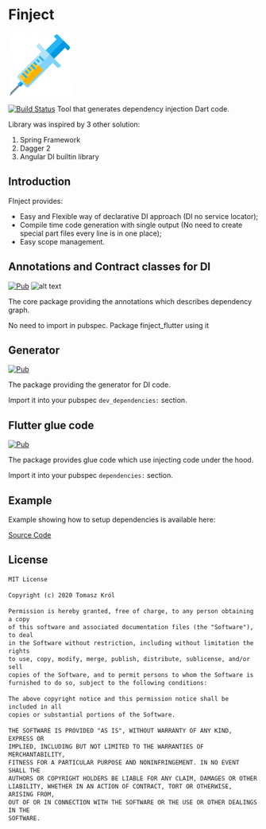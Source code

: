# Finject

![alt text](https://raw.githubusercontent.com/TomMannson/Finject/master/art/injection.png "Finject Logo")

[![Build Status](https://api.travis-ci.com/TomMannson/Finject.svg?branch=master)](https://travis-ci.com/TomMannson/Finject)
Tool that generates dependency injection Dart code.

Library was inspired by 3 other solution:
1. Spring Framework
2. Dagger 2
3. Angular DI builtin library


## Introduction

FInject provides:

- Easy and Flexible way of declarative DI approach (DI no service locator);
- Compile time code generation with single output (No need to create special part  files every line is in one place);
- Easy scope management.

## Annotations and Contract classes for DI

[![Pub](https://img.shields.io/pub/v/finject.svg)](https://pub.dev/packages/finject)
![alt text](https://raw.githubusercontent.com/TomMannson/Finject/feature/disposability/finject/coverage_badge.svg "Finject Logo")

The core package providing the annotations which describes dependency graph.

No need to import in pubspec. Package finject_flutter using it


## Generator

[![Pub](https://img.shields.io/pub/v/finject_generator.svg)](https://pub.dev/packages/finject_generator)

The package providing the generator for DI code.

Import it into your pubspec `dev_dependencies:` section.


## Flutter glue code

[![Pub](https://img.shields.io/pub/v/finject_flutter.svg)](https://pub.dev/packages/finject_flutter)

The package provides glue code which use injecting code under the hood.

Import it into your pubspec `dependencies:` section.


## Example

Example showing how to setup dependencies is available here:

[Source Code](https://github.com/TomMannson/Finject/tree/master/example)


## License

```
MIT License

Copyright (c) 2020 Tomasz Król

Permission is hereby granted, free of charge, to any person obtaining a copy
of this software and associated documentation files (the "Software"), to deal
in the Software without restriction, including without limitation the rights
to use, copy, modify, merge, publish, distribute, sublicense, and/or sell
copies of the Software, and to permit persons to whom the Software is
furnished to do so, subject to the following conditions:

The above copyright notice and this permission notice shall be included in all
copies or substantial portions of the Software.

THE SOFTWARE IS PROVIDED "AS IS", WITHOUT WARRANTY OF ANY KIND, EXPRESS OR
IMPLIED, INCLUDING BUT NOT LIMITED TO THE WARRANTIES OF MERCHANTABILITY,
FITNESS FOR A PARTICULAR PURPOSE AND NONINFRINGEMENT. IN NO EVENT SHALL THE
AUTHORS OR COPYRIGHT HOLDERS BE LIABLE FOR ANY CLAIM, DAMAGES OR OTHER
LIABILITY, WHETHER IN AN ACTION OF CONTRACT, TORT OR OTHERWISE, ARISING FROM,
OUT OF OR IN CONNECTION WITH THE SOFTWARE OR THE USE OR OTHER DEALINGS IN THE
SOFTWARE.
```
